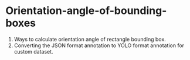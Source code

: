 # Orientation-angle-of-bounding-boxes

1. Ways to calculate orientation angle of rectangle bounding box.
2. Converting the JSON format annotation to YOLO format annotation for custom dataset.
